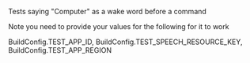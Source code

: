 Tests saying "Computer" as a wake word before a command

Note you need to provide your values for the following for it to work

BuildConfig.TEST_APP_ID,
BuildConfig.TEST_SPEECH_RESOURCE_KEY,
BuildConfig.TEST_APP_REGION
